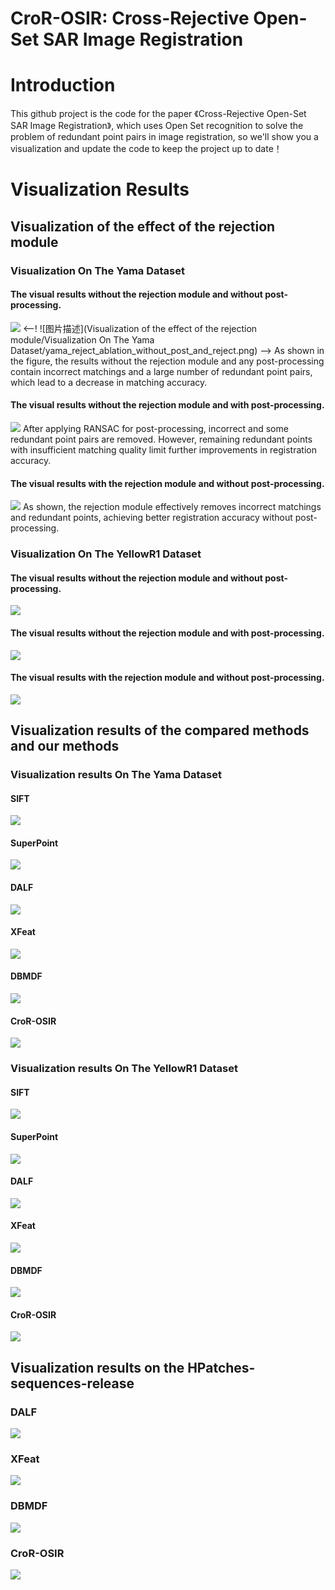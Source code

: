 # CroR-OSIR: Cross-Rejective Open-Set SAR Image Registration
# Introduction
This github project is the code for the paper 《Cross-Rejective Open-Set SAR Image Registration》, which uses Open Set recognition to solve the problem of redundant point pairs in image registration, so we'll show you a visualization and update the code to keep the project up to date！
# Visualization Results
## Visualization of the effect of the rejection module

### Visualization On The Yama Dataset
#### The visual results without the rejection module and without post-processing.

![](visualation/yama_reject_ablation-2_01.png)
<--! ![图片描述](Visualization of the effect of the rejection module/Visualization On The Yama Dataset/yama_reject_ablation_without_post_and_reject.png)  -->
As shown in the figure, the results without the rejection module and any post-processing contain incorrect matchings and a large number of redundant point pairs, which lead to a decrease in matching accuracy.
#### The visual results without the rejection module and with post-processing.

![](visualation/yama_reject_ablation-2_02.png)
After applying RANSAC for post-processing, incorrect and some redundant point pairs are removed. However, remaining redundant points with insufficient matching quality limit further improvements in registration accuracy.
#### The visual results with the rejection module and without post-processing.

![](visualation/yama_reject_ablation-2_03.png)
As shown, the rejection module effectively removes incorrect matchings and redundant points, achieving better registration accuracy without post-processing.
### Visualization On The YellowR1 Dataset
#### The visual results without the rejection module and without post-processing.

![](visualation/yellowa_reject_ablation-2_01.png)

#### The visual results without the rejection module and with post-processing.

![](visualation/yellowa_reject_ablation-2_02.png)

#### The visual results with the rejection module and without post-processing.

![](visualation/yellowa_reject_ablation-2_03.png)

## Visualization results of the compared methods and our methods

### Visualization results On The Yama Dataset

#### SIFT

![](visualation/CBchartYama_4_01.png)

#### SuperPoint

![](visualation/CBchartYama_4_02.png)

#### DALF

![](visualation/CBchartYama_4_03.png)

#### XFeat

![](visualation/CBchartYama_4_04.png)

#### DBMDF

![](visualation/CBchartYama_4_05.png)

#### CroR-OSIR

![](visualation/CBchartYama_4_06.png)

### Visualization results On The YellowR1 Dataset

#### SIFT

![](visualation/CBchartYellowR1_4_01.png)

#### SuperPoint

![](visualation/CBchartYellowR1_4_02.png)

#### DALF

![](visualation/CBchartYellowR1_4_03.png)

#### XFeat

![](visualation/CBchartYellowR1_4_04.png)

#### DBMDF

![](visualation/CBchartYellowR1_4_05.png)

#### CroR-OSIR

![](visualation/CBchartYellowR1_4_06.png)

## Visualization results on the HPatches-sequences-release

### DALF
![](visualation/optical_DAlF.png)
### XFeat
![](visualation/optical_XFeat.png)
### DBMDF
![](visualation/optical_DBMDF.png)
### CroR-OSIR
![](visualation/optical_CroR-OSIR.png)
<!-- # Installation
## Make Data
## SupCon Pretraining
## CroR-OSR training and the fintune of SupCon module

# Test accurancy -->
